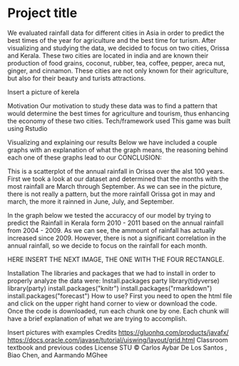 # Project title
We evaluated rainfall data for different cities in Asia in order to predict the best times of the year for agriculture and the best time for turism. After visualizing and studying the data, we decided to focus on two cities, Orissa and Kerala. These two cities are located in india and are known their production of food grains,  coconut, rubber, tea, coffee, pepper, areca nut, ginger, and cinnamon. These cities are not only known for their agriculture, but also for their beauty and turists attractions.


Insert a picture of kerela

Motivation
Our motivation to study these data was to find a pattern that would determine the best times for agriculture and tourism, thus enhancing the economy of these two cities.
Tech/framework used
This game was built using
Rstudio
 
Visualizing and explaining our results
Below we have included a couple graphs with an explanation of what the graph means, the reasoning behind each one of these graphs lead to our CONCLUSION:







This is a scatterplot of the annual rainfall in Orissa over the alst 100 years. First we took a look at our dataset and determined that the months with the most rainfall are March through September. As we can see in the picture, there is not really a pattern, but the more rainfall Orissa got in may and march, the more it rainned in June, July, and September.

 
 
In the graph below we tested the accuraccy of our model by trying to predict the Rainfall in Kerala form 2010 - 2011 based on the annual rainfall from 2004 - 2009. As we can see, the ammount of rainfall has actually increased since 2009. However, there is not a significant correlation in the annual rainfall, so we decide to focus on the rainfall for each month.

HERE INSERT THE NEXT IMAGE, THE ONE WITH THE FOUR RECTANGLE. 
 
 
 
 
 
 
Installation
The libraries and packages that we had to install in order to properly analyze the data were: 
Install.packages party
library(tidyverse)
library(party)
install.packages("knitr")
install.packages("rmarkdown")
install.packages("forecast")
How to use?
First you need to open the html file and click on the upper right hand corner to view or download the code. Once the code is downloaded, run each chunk one by one. Each chunk will have a brief explanation of what we are trying to accomplish. 



Insert pictures with examples
Credits
 https://gluonhq.com/products/javafx/
https://docs.oracle.com/javase/tutorial/uiswing/layout/grid.html
Classroom textbook and previous codes
License
STU © Carlos Aybar De Los Santos , Biao Chen, and Aarmando MGhee


